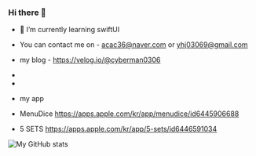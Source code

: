 ### Hi there 👋
- 🌱 I’m currently learning swiftUI

- You can contact me on - acac36@naver.com or yhj03069@gmail.com
- my blog - https://velog.io/@cyberman0306
-
-
- my app
  
- MenuDice https://apps.apple.com/kr/app/menudice/id6445906688
- 5 SETS https://apps.apple.com/kr/app/5-sets/id6446591034


![My GitHub stats](https://github-readme-stats.vercel.app/api?username=cyberman0306&show_icons=true&theme=radical)

<!--
[![Solved.ac Profile](http://mazassumnida.wtf/api/v2/generate_badge?boj=acac36)](https://solved.ac/acac36/)
-->
<!--
**cyberman0306/cyberman0306** is a ✨ _special_ ✨ repository because its `README.md` (this file) appears on your GitHub profile.

Here are some ideas to get you started:

- 🔭 I’m currently working on ...
- 🌱 I’m currently learning ...
- 👯 I’m looking to collaborate on ...
- 🤔 I’m looking for help with ...
- 💬 Ask me about ...
- 📫 How to reach me: ... 
- 😄 Pronouns: ...
- ⚡ Fun fact: ...
-->
